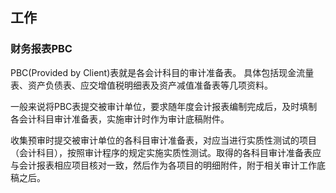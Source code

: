 ## 工作


### 财务报表PBC

PBC(Provided by Client)表就是各会计科目的审计准备表。
具体包括现金流量表、资产负债表、应交增值税明细表及资产减值准备表等几项资料。

一般来说将PBC表提交被审计单位，要求随年度会计报表编制完成后，及时填制各会计科目审计准备表，实施审计时作为审计底稿附件。

收集预审时提交被审计单位的各科目审计准备表，对应当进行实质性测试的项目（会计科目），按照审计程序的规定实施实质性测试。取得的各科目审计准备表应与会计报表相应项目核对一致，然后作为各项目的明细附件，附于相关审计工作底稿之后。








